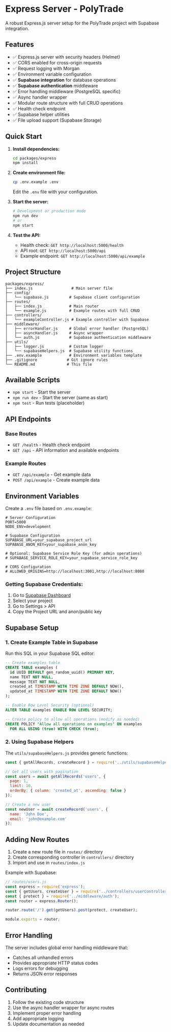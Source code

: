 # Express Server - PolyTrade

A robust Express.js server setup for the PolyTrade project with Supabase integration.

## Features

- ✅ Express.js server with security headers (Helmet)
- ✅ CORS enabled for cross-origin requests
- ✅ Request logging with Morgan
- ✅ Environment variable configuration
- ✅ **Supabase integration** for database operations
- ✅ **Supabase authentication** middleware
- ✅ Error handling middleware (PostgreSQL specific)
- ✅ Async handler wrapper
- ✅ Modular route structure with full CRUD operations
- ✅ Health check endpoint
- ✅ Supabase helper utilities
- ✅ File upload support (Supabase Storage)

## Quick Start

1. **Install dependencies:**
   ```bash
   cd packages/express
   npm install
   ```

2. **Create environment file:**
   ```bash
   cp .env.example .env
   ```
   Edit the `.env` file with your configuration.

3. **Start the server:**
   ```bash
   # Development or production mode
   npm run dev
   # or
   npm start
   ```

4. **Test the API:**
   - Health check: `GET http://localhost:5000/health`
   - API root: `GET http://localhost:5000/api`
   - Example endpoint: `GET http://localhost:5000/api/example`

## Project Structure

```
packages/express/
├── index.js                 # Main server file
├── config/
│   └── supabase.js         # Supabase client configuration
├── routes/
│   ├── index.js            # Main router
│   └── example.js          # Example routes with full CRUD
├── controllers/
│   └── exampleController.js # Example controller with Supabase
├── middleware/
│   ├── errorHandler.js     # Global error handler (PostgreSQL)
│   ├── asyncHandler.js     # Async wrapper
│   └── auth.js             # Supabase authentication middleware
├── utils/
│   ├── logger.js           # Custom logger
│   └── supabaseHelpers.js  # Supabase utility functions
├── .env.example            # Environment variables template
├── .gitignore             # Git ignore rules
└── README.md              # This file
```

## Available Scripts

- `npm start` - Start the server
- `npm run dev` - Start the server (same as start)
- `npm test` - Run tests (placeholder)

## API Endpoints

### Base Routes
- `GET /health` - Health check endpoint
- `GET /api` - API information and available endpoints

### Example Routes
- `GET /api/example` - Get example data
- `POST /api/example` - Create example data

## Environment Variables

Create a `.env` file based on `.env.example`:

```env
# Server Configuration
PORT=5000
NODE_ENV=development

# Supabase Configuration
SUPABASE_URL=your_supabase_project_url
SUPABASE_ANON_KEY=your_supabase_anon_key

# Optional: Supabase Service Role Key (for admin operations)
# SUPABASE_SERVICE_ROLE_KEY=your_supabase_service_role_key

# CORS Configuration
# ALLOWED_ORIGINS=http://localhost:3001,http://localhost:8080
```

### Getting Supabase Credentials:
1. Go to [Supabase Dashboard](https://supabase.com/dashboard)
2. Select your project
3. Go to Settings > API
4. Copy the Project URL and anon/public key

## Supabase Setup

### 1. Create Example Table in Supabase
Run this SQL in your Supabase SQL editor:

```sql
-- Create examples table
CREATE TABLE examples (
  id UUID DEFAULT gen_random_uuid() PRIMARY KEY,
  name TEXT NOT NULL,
  message TEXT NOT NULL,
  created_at TIMESTAMP WITH TIME ZONE DEFAULT NOW(),
  updated_at TIMESTAMP WITH TIME ZONE DEFAULT NOW()
);

-- Enable Row Level Security (optional)
ALTER TABLE examples ENABLE ROW LEVEL SECURITY;

-- Create policy to allow all operations (modify as needed)
CREATE POLICY "Allow all operations on examples" ON examples
  FOR ALL USING (true) WITH CHECK (true);
```

### 2. Using Supabase Helpers
The `utils/supabaseHelpers.js` provides generic functions:

```javascript
const { getAllRecords, createRecord } = require('../utils/supabaseHelpers');

// Get all users with pagination
const users = await getAllRecords('users', {
  page: 1,
  limit: 10,
  orderBy: { column: 'created_at', ascending: false }
});

// Create a new user
const newUser = await createRecord('users', {
  name: 'John Doe',
  email: 'john@example.com'
});
```

## Adding New Routes

1. Create a new route file in `routes/` directory
2. Create corresponding controller in `controllers/` directory
3. Import and use in `routes/index.js`

Example with Supabase:
```javascript
// routes/users.js
const express = require('express');
const { getUsers, createUser } = require('../controllers/userController');
const { protect } = require('../middleware/auth');
const router = express.Router();

router.route('/').get(getUsers).post(protect, createUser);

module.exports = router;
```

## Error Handling

The server includes global error handling middleware that:
- Catches all unhandled errors
- Provides appropriate HTTP status codes
- Logs errors for debugging
- Returns JSON error responses

## Contributing

1. Follow the existing code structure
2. Use the async handler wrapper for async routes
3. Implement proper error handling
4. Add appropriate logging
5. Update documentation as needed